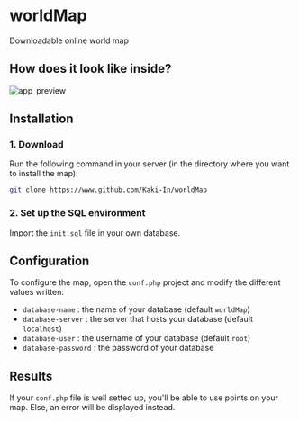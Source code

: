 # worldMap
Downloadable online world map

## How does it look like inside?
![app_preview](https://chat.flopcreation.fr/sharegit/previewworldmap.png)

## Installation
### 1. Download
Run the following command in your server (in the directory where you want to install the map):
```bash
git clone https://www.github.com/Kaki-In/worldMap
```

### 2. Set up the SQL environment
Import the `init.sql` file in your own database. 

## Configuration

To configure the map, open the `conf.php` project and modify the different values written:
 - `database-name` : the name of your database (default `worldMap`)
 - `database-server` : the server that hosts your database (default `localhost`)
 - `database-user` : the username of your database (default `root`)
 - `database-password` : the password of your database

## Results

If your `conf.php` file is well setted up, you'll be able to use points on your map. Else, an error will be displayed instead.

